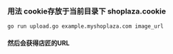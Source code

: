 ### 用法 cookie存放于当前目录下  shoplaza.cookie

```
go run upload.go example.myshoplaza.com image_url
```

#### 然后会获得店匠的URL
